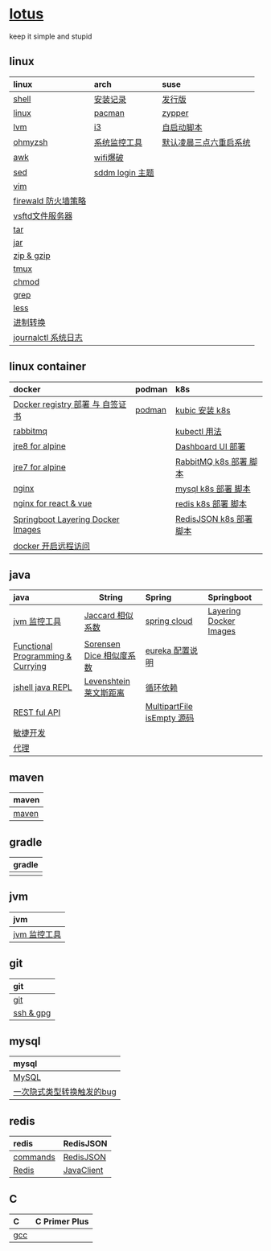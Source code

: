 # [lotus](https://bougainvilleas.github.io/lotus/)
keep it simple and stupid

## linux

| **linux**                                     | **arch**                            | **suse**                              |
|:----------------------------------------------|:------------------------------------|:--------------------------------------|
| [shell](linux/shell.md)                       | [安装记录](linux/arch/install.md)       | [发行版](linux/suse/microos.md)          |
| [linux](linux/linux.md)                       | [pacman](linux/arch/pacman.md)      | [zypper](linux/suse/zypper.md)        |
| [lvm](linux/tools/lvm.md)                     | [i3](linux/arch/i3.md)              | [自启动脚本](linux/suse/init.md)           |
| [ohmyzsh](linux/tools/ohmyzsh.md)             | [系统监控工具](linux/arch/monitor.md)     | [默认凌晨三点六重启系统](linux/suse/rebootmg.md) |
| [awk](linux/tools/awk.md)                     | [wifi爆破](linux/arch/aircrack-ng.md) |                                       |
| [sed](linux/tools/sed.md)                     | [sddm login 主题](linux/arch/sddm.md) |                                       |
| [vim](linux/tools/vim.md)                     |                                     |                                       |
| [firewald 防火墙策略](linux/tools/firewall-cmd.md) |                                     |                                       |
| [vsftd文件服务器](linux/tools/vsftpd.md)           |                                     |                                       |
| [tar](linux/tools/tar.md)                     |                                     |                                       |
| [jar](linux/tools/jar.md)                     |                                     |                                       |
| [zip & gzip](linux/tools/zip.md)              |                                     |                                       |
| [tmux](linux/tools/tmux.md)                   |                                     |                                       |
| [chmod](linux/tools/chmod.md)                 |                                     |                                       |
| [grep](linux/tools/grep.md)                   |                                     |                                       |
| [less](linux/tools/less.md)                   |                                     |                                       |
| [进制转换](linux/decimal.md)                      |                                     |                                       |
| [journalctl 系统日志](linux/tools/journalctl.md)  |                                     |                                       |

## linux container

| **docker**                                                     | **podman**                           | **k8s**                                          |
|:---------------------------------------------------------------|:-------------------------------------|:-------------------------------------------------|
| [Docker registry 部署 与 自签证书](linux/lxc/registry/registry.md)    | [podman](linux/lxc/podman/podman.md) | [kubic 安装 k8s](linux/lxc/k8s/kubic.md)           |
| [rabbitmq](linux/lxc/docker/rabbitmq.md)                       |                                      | [kubectl 用法](linux/lxc/k8s/kubectl.md)           |
| [jre8 for alpine](linux/lxc/jre8/jre84alpine.md)               |                                      | [Dashboard UI 部署](linux/lxc/k8s/dashbord-ui.md)  |
| [jre7 for alpine](linux/lxc/jre7/jre74alpine.md)               |                                      | [RabbitMQ k8s 部署 脚本](linux/lxc/k8s/rabbitmq.md)  |
| [nginx](linux/lxc/docker/nginx.md)                             |                                      | [mysql k8s 部署 脚本](linux/lxc/k8s/mysql.yaml)      |
| [nginx for react & vue](linux/lxc/nginx/nginx4js.md)           |                                      | [redis k8s 部署 脚本](linux/lxc/k8s/redis.yaml)      |
| [Springboot Layering Docker Images](java/spring/boot/layer.md) |                                      | [RedisJSON k8s 部署 脚本](linux/lxc/k8s/rejson.yaml) |
| [docker 开启远程访问](linux/lxc/docker/docker.md)                    |                                      |                                                  |

## java

| **java**                                                | **String**                                      | **Spring**                                               | **Springboot**                                      |
|:--------------------------------------------------------|-------------------------------------------------|:---------------------------------------------------------|:----------------------------------------------------|
| [jvm 监控工具](jvm/tools.md)                                | [Jaccard 相似系数](java/string/Jaccard.md)          | [spring cloud](java/spring/cloud/springcloud.md)         | [Layering Docker Images](java/spring/boot/layer.md) |
| [Functional Programming & Currying](java/functional.md) | [Sorensen Dice 相似度系数](java/string/dice.md)      | [eureka 配置说明](java/spring/cloud/eureka.md)               |                                                     |
| [jshell java REPL](java/jshell.md)                      | [Levenshtein 莱文斯距离](java/string/Levenshtein.md) | [循环依赖](java/spring/cyclic-dependencies.md)               |                                                     |
| [REST ful API](java/RESTfulAPI.md)                      |                                                 | [MultipartFile isEmpty 源码](java/spring/MultipartFile.md) |                                                     |
| [敏捷开发](java/TDD.md)                                     |                                                 |                                                          |                                                     |
| [代理](java/proxy.md)                                     |                                                 |                                                          |                                                     |

## maven

| **maven**            |
|:---------------------|
| [maven](java/mvn.md) |

## gradle

| **gradle** |
|:-----------|
|            |

## jvm

| **jvm**                  |
|:-------------------------|
| [jvm 监控工具](jvm/tools.md) |



## git

| **git**                     |
|:----------------------------|
| [git](git/git.md)           |
| [ssh & gpg](git/ssh_gpg.md) |

## mysql

| **mysql**                                  |
|:-------------------------------------------|
| [MySQL](mysql/database.md)                 |
| [一次隐式类型转换触发的bug](mysql/type-conversion.md) |

## redis

| **redis**                     | **RedisJSON**                  |
|:------------------------------|:-------------------------------|
| [commands](redis/commands.md) | [RedisJSON](redis/rejson.md)   |
| [Redis](redis/redis.md)       | [JavaClient](redis/Jrejson.md) |

## C

| **C**           | **C Primer Plus** |
|:----------------|:------------------|
| [gcc](c/gcc.md) ||